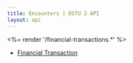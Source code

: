 ```yaml
---
title: Encounters | DSTU 2 API
layout: api
---
```


<%= render '/financial-transactions.*' %>
* [Financial Transaction](../financial/financial-transaction)
